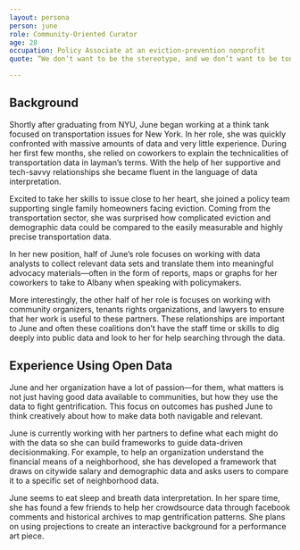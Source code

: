 ```yaml
---
layout: persona
person: june
role: Community-Oriented Curator
age: 28
occupation: Policy Associate at an eviction-prevention nonprofit
quote: “We don’t want to be the stereotype, and we don’t want to be tone deaf to the communities who have been working on these issues for years. For us, it’s not about how quickly we can get the data out there, but rather it’s about the impact.”

---
```


## Background

Shortly after graduating from NYU, June began working at a think tank focused on transportation issues for New York. In her role, she was quickly confronted with massive amounts of data and very little experience. During her first few months, she relied on coworkers to explain the technicalities of transportation data in layman’s terms. With the help of her supportive and tech-savvy relationships she became fluent in the language of data interpretation.

Excited to take her skills to issue close to her heart, she joined a policy team supporting single family homeowners facing eviction. Coming from the transportation sector, she was surprised how complicated eviction and demographic data could be compared to the easily measurable and highly precise transportation data.

In her new position, half of June’s role focuses on working with data analysts to collect relevant data sets and translate them into meaningful advocacy materials—often in the form of reports, maps or graphs for her coworkers to take to Albany when speaking with policymakers.

More interestingly, the other half of her role is focuses on working with community organizers, tenants rights organizations, and lawyers to ensure that her work is useful to these partners. These relationships are important to June and often these coalitions don’t have the staff time or skills to dig deeply into public data and look to her for help searching through the data.

## Experience Using Open Data

June and her organization have a lot of passion—for them, what matters is not just having good data available to communities, but how they use the data to fight gentrification.  This focus on outcomes has pushed June to think creatively about how to make data both navigable and relevant.

June is currently working with her partners to define what each might do with the data so she can build frameworks to guide data-driven decisionmaking. For example, to help an organization understand the financial means of a neighborhood, she has developed a framework that draws on citywide salary and demographic data and asks users to compare it to a specific set of neighborhood data.

June seems to eat sleep and breath data interpretation. In her spare time, she has found a few friends to help her crowdsource data through facebook comments and historical archives to map gentrification patterns. She plans on using projections to create an interactive background for a performance art piece.
